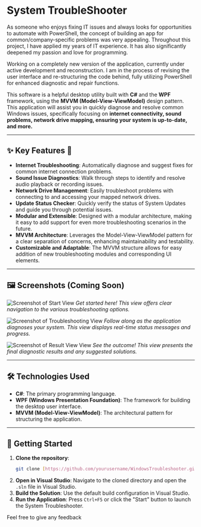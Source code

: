 # System TroubleShooter

As someone who enjoys fixing IT issues and always looks for opportunities to automate with PowerShell, the concept of building an app for common/company-specific problems was very appealing. Throughout this project, I have applied my years of IT experience. It has also significantly deepened my passion and love for programming.

Working on a completely new version of the application, currently under active development and reconstruction. I am in the process of revising the user interface and re-structuring the code behind, fully utilizing PowerShell for enhanced diagnostic and repair functions.


This software is a helpful desktop utility built with **C#** and the **WPF** framework, using the **MVVM (Model-View-ViewModel)** design pattern. This application will assist you in quickly diagnose and resolve common Windows issues, specifically focusing on **internet connectivity, sound problems, network drive mapping, ensuring your system is up-to-date, and more.**

---

## ✨ Key Features 🔧

* **Internet Troubleshooting**: Automatically diagnose and suggest fixes for common internet connection problems.
* **Sound Issue Diagnostics**: Walk through steps to identify and resolve audio playback or recording issues.
* **Network Drive Management**: Easily troubleshoot problems with connecting to and accessing your mapped network drives.
* **Update Status Checker**: Quickly verify the status of System Updates and guide you through potential issues.
* **Modular and Extensible**: Designed with a modular architecture, making it easy to add support for even more troubleshooting scenarios in the future.
* **MVVM Architecture**: Leverages the Model-View-ViewModel pattern for a clear separation of concerns, enhancing maintainability and testability.
* **Customizable and Adaptable**: The MVVM structure allows for easy addition of new troubleshooting modules and corresponding UI elements.

---

## 🖼️ Screenshots (Coming Soon)

![Screenshot of Start View](assets/start-view.png)
*Get started here! This view offers clear navigation to the various troubleshooting options.*

![Screenshot of Troubleshooting View](assets/troubleshooting-view.png)
*Follow along as the application diagnoses your system. This view displays real-time status messages and progress.*

![Screenshot of Result View View](assets/Result-view.png)
*See the outcome! This view presents the final diagnostic results and any suggested solutions.*

---

## 🛠️ Technologies Used

* **C#**: The primary programming language.
* **WPF (Windows Presentation Foundation)**: The framework for building the desktop user interface.
* **MVVM (Model-View-ViewModel)**: The architectural pattern for structuring the application.

---

## 🚀 Getting Started

1.  **Clone the repository**:
    ```bash
    git clone [https://github.com/yourusername/WindowsTroubleshooter.git](https://github.com/yourusername/WindowsTroubleshooter.git)
    ```
2.  **Open in Visual Studio**: Navigate to the cloned directory and open the `.sln` file in Visual Studio.
3.  **Build the Solution**: Use the default build configuration in Visual Studio.
4.  **Run the Application**: Press `Ctrl+F5` or click the "Start" button to launch the System Troubleshooter.

Feel free to give any feedback
